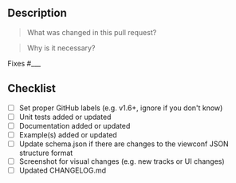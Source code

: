 ## Description

> What was changed in this pull request?



> Why is it necessary?

Fixes #___

## Checklist

- [ ] Set proper GitHub labels (e.g. v1.6+, ignore if you don't know)
- [ ] Unit tests added or updated
- [ ] Documentation added or updated
- [ ] Example(s) added or updated
- [ ] Update schema.json if there are changes to the viewconf JSON structure format
- [ ] Screenshot for visual changes (e.g. new tracks or UI changes)
- [ ] Updated CHANGELOG.md
